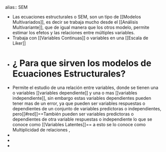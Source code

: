 alias:: SEM

- Las ecuaciones estructurales o SEM, son un tipo de [[Modelos Multivariados]], es decir se trabaja mucho desde el [[Análisis Multivariante]], que de igual manera que los otros modelo, permite estimar los efetos y las relaciones entre múltiples variables.
- Trabaja con [[Variables Continuas]] o variables en una [[Escala de Liker]]
- # ¿ Para que sirven los modelos de Ecuaciones Estructurales?
- Permite el estudio de una relación entre variables, donde   se tienen una o variables [[variables dependiente]] y una o mas [[variables independiente]], sin embargo estas variables dependientes pueden tener mas de un error, ya que pueden ser variables respuestas o dependientes de un conjunto de variables predictoras o independientes, pero[[#red]]==También pueden ser variables predictoras o dependientes de otra variable respuestas o independiente lo que se conoce como [[Variables Latentes]]==   a esto se lo conoce como Multiplicidad de relaciones ,
-
-
-